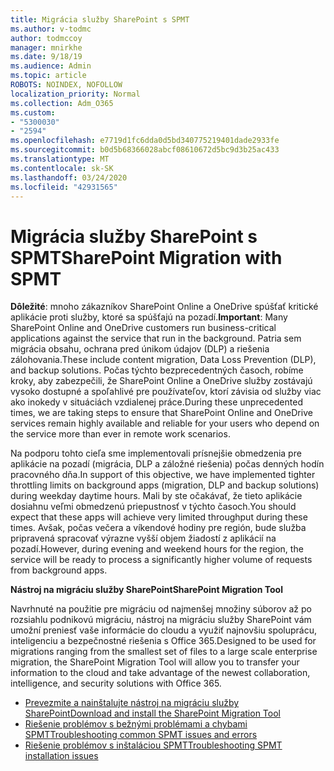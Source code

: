 ```yaml
---
title: Migrácia služby SharePoint s SPMT
ms.author: v-todmc
author: todmccoy
manager: mnirkhe
ms.date: 9/18/19
ms.audience: Admin
ms.topic: article
ROBOTS: NOINDEX, NOFOLLOW
localization_priority: Normal
ms.collection: Adm_O365
ms.custom:
- "5300030"
- "2594"
ms.openlocfilehash: e7719d1fc6dda0d5bd340775219401dade2933fe
ms.sourcegitcommit: b0d5b68366028abcf08610672d5bc9d3b25ac433
ms.translationtype: MT
ms.contentlocale: sk-SK
ms.lasthandoff: 03/24/2020
ms.locfileid: "42931565"
---
```

# <a name="sharepoint-migration-with-spmt"></a><span data-ttu-id="509eb-102">Migrácia služby SharePoint s SPMT</span><span class="sxs-lookup"><span data-stu-id="509eb-102">SharePoint Migration with SPMT</span></span>

<span data-ttu-id="509eb-103">**Dôležité**: mnoho zákazníkov SharePoint Online a OneDrive spúšťať kritické aplikácie proti služby, ktoré sa spúšťajú na pozadí.</span><span class="sxs-lookup"><span data-stu-id="509eb-103">**Important**: Many SharePoint Online and OneDrive customers run business-critical applications against the service that run in the background.</span></span> <span data-ttu-id="509eb-104">Patria sem migrácia obsahu, ochrana pred únikom údajov (DLP) a riešenia zálohovania.</span><span class="sxs-lookup"><span data-stu-id="509eb-104">These include content migration, Data Loss Prevention (DLP), and backup solutions.</span></span> <span data-ttu-id="509eb-105">Počas týchto bezprecedentných časoch, robíme kroky, aby zabezpečili, že SharePoint Online a OneDrive služby zostávajú vysoko dostupné a spoľahlivé pre používateľov, ktorí závisia od služby viac ako inokedy v situáciách vzdialenej práce.</span><span class="sxs-lookup"><span data-stu-id="509eb-105">During these unprecedented times, we are taking steps to ensure that SharePoint Online and OneDrive services remain highly available and reliable for your users who depend on the service more than ever in remote work scenarios.</span></span>

<span data-ttu-id="509eb-106">Na podporu tohto cieľa sme implementovali prísnejšie obmedzenia pre aplikácie na pozadí (migrácia, DLP a záložné riešenia) počas denných hodín pracovného dňa.</span><span class="sxs-lookup"><span data-stu-id="509eb-106">In support of this objective, we have implemented tighter throttling limits on background apps (migration, DLP and backup solutions) during weekday daytime hours.</span></span> <span data-ttu-id="509eb-107">Mali by ste očakávať, že tieto aplikácie dosiahnu veľmi obmedzenú priepustnosť v týchto časoch.</span><span class="sxs-lookup"><span data-stu-id="509eb-107">You should expect that these apps will achieve very limited throughput during these times.</span></span> <span data-ttu-id="509eb-108">Avšak, počas večera a víkendové hodiny pre región, bude služba pripravená spracovať výrazne vyšší objem žiadostí z aplikácií na pozadí.</span><span class="sxs-lookup"><span data-stu-id="509eb-108">However, during evening and weekend hours for the region, the service will be ready to process a significantly higher volume of requests from background apps.</span></span>

<span data-ttu-id="509eb-109">**Nástroj na migráciu služby SharePoint**</span><span class="sxs-lookup"><span data-stu-id="509eb-109">**SharePoint Migration Tool**</span></span>

<span data-ttu-id="509eb-110">Navrhnuté na použitie pre migráciu od najmenšej množiny súborov až po rozsiahlu podnikovú migráciu, nástroj na migráciu služby SharePoint vám umožní preniesť vaše informácie do cloudu a využiť najnovšiu spoluprácu, inteligenciu a bezpečnostné riešenia s Office 365.</span><span class="sxs-lookup"><span data-stu-id="509eb-110">Designed to be used for migrations ranging from the smallest set of files to a large scale enterprise migration, the SharePoint Migration Tool will allow you to transfer your information to the cloud and take advantage of the newest collaboration, intelligence, and security solutions with Office 365.</span></span>

- [<span data-ttu-id="509eb-111">Prevezmite a nainštalujte nástroj na migráciu služby SharePoint</span><span class="sxs-lookup"><span data-stu-id="509eb-111">Download and install the SharePoint Migration Tool</span></span>](https://docs.microsoft.com/sharepointmigration/introducing-the-sharepoint-migration-tool)
- [<span data-ttu-id="509eb-112">Riešenie problémov s bežnými problémami a chybami SPMT</span><span class="sxs-lookup"><span data-stu-id="509eb-112">Troubleshooting common SPMT issues and errors</span></span>](https://docs.microsoft.com/sharepointmigration/troubleshooting-common-spmt-issues)
- [<span data-ttu-id="509eb-113">Riešenie problémov s inštaláciou SPMT</span><span class="sxs-lookup"><span data-stu-id="509eb-113">Troubleshooting SPMT installation issues</span></span>](https://docs.microsoft.com/sharepointmigration/spmt-install-issues#troubleshooting-spmt-installation-issues)
